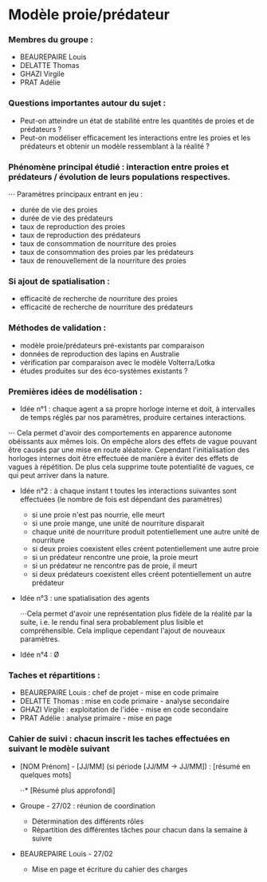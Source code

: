 # Modèle proie/prédateur


### Membres du groupe :

 + BEAUREPAIRE Louis
 + DELATTE Thomas
 + GHAZI Virgile
 + PRAT Adélie
 
 
### Questions importantes autour du sujet :

 + Peut-on atteindre un état de stabilité entre les quantités de proies et de prédateurs ?
 + Peut-on modéliser efficacement les interactions entre les proies et les prédateurs et obtenir un modèle ressemblant à la réalité ?
  
  
### Phénomène principal étudié : interaction entre proies et prédateurs / évolution de leurs populations respectives.

⋅⋅⋅ Paramètres principaux entrant en jeu :

 + durée de vie des proies
 + durée de vie des prédateurs
 + taux de reproduction des proies
 + taux de reproduction des prédateurs
 + taux de consommation de nourriture des proies
 + taux de consommation des proies par les prédateurs
 + taux de renouvellement de la nourriture des proies

### Si ajout de spatialisation :
 + efficacité de recherche de nourriture des proies
 + efficacité de recherche de nourriture des prédateurs
 
 
### Méthodes de validation :

 + modèle proie/prédateurs pré-existants par comparaison
 + données de reproduction des lapins en Australie
 + vérification par comparaison avec le modèle Volterra/Lotka
 + études produites sur des éco-systèmes existants ?
 
 
### Premières idées de modélisation :
 + Idée n°1 : chaque agent a sa propre horloge interne et doit, à intervalles de temps réglés par nos paramètres, produire certaines interactions.
 
⋅⋅⋅ Cela permet d'avoir des comportements en apparence autonome obéissants aux mêmes lois. On empêche alors des effets de vague pouvant être causés par une mise en route aléatoire. Cependant l'initialisation des horloges internes doit être effectuée de manière à éviter des effets de vagues à répétition. De plus cela supprime toute potentialité de vagues, ce qui peut arriver dans la nature.

 + Idée n°2 : à chaque instant t toutes les interactions suivantes sont effectuées (le nombre de fois est dépendant des paramètres)
 
      * si une proie n'est pas nourrie, elle meurt
      * si une proie mange, une unité de nourriture disparait
      * chaque unité de nourriture produit potentiellement une autre unité de nourriture
      * si deux proies coexistent elles créent potentiellement une autre proie
      * si un prédateur rencontre une proie, la proie meurt
      * si un prédateur ne rencontre pas de proie, il meurt
      * si deux prédateurs coexistent elles créent potentiellement un autre prédateur

 + Idée n°3 : une spatialisation des agents
      
      ⋅⋅⋅Cela permet d'avoir une représentation plus fidèle de la réalité par la suite, i.e. le rendu final sera probablement plus lisible et compréhensible. Cela implique cependant l'ajout de nouveaux paramètres.
 
 + Idée n°4 : Ø
 
 
### Taches et répartitions :

 + BEAUREPAIRE Louis : chef de projet - mise en code primaire
 + DELATTE Thomas : mise en code primaire - analyse secondaire
 + GHAZI Virgile : exploitation de l'idée - mise en code secondaire
 + PRAT Adélie : analyse primaire - mise en page
 


### Cahier de suivi : chacun inscrit les taches effectuées en suivant le modèle suivant

 + [NOM Prénom] - [JJ/MM] (si période [JJ/MM -> JJ/MM]) : [résumé en quelques mots]
 
    ⋅⋅* [Résumé plus approfondi]
        
 + Groupe - 27/02 : réunion de coordination
 
   * Détermination des différents rôles
   * Répartition des différentes tâches pour chacun dans la semaine à suivre
        
 + BEAUREPAIRE Louis - 27/02
 
    * Mise en page et écriture du cahier des charges
